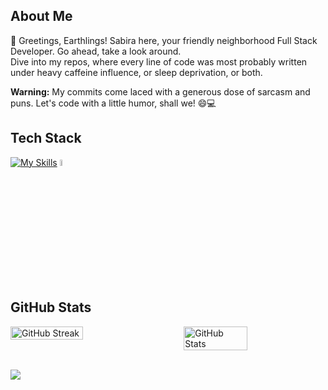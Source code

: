 ## About Me
👋 Greetings, Earthlings! Sabira here, your friendly neighborhood Full Stack Developer. 
Go ahead, take a look around.<br> Dive into my repos, where every line of code was most probably written under heavy caffeine influence, or sleep deprivation, or both. 

<strong>Warning:</strong> My commits come laced with a generous dose of sarcasm and puns. Let's code with a little humor, shall we! 😄💻

## Tech Stack
  [![My Skills](https://skillicons.dev/icons?i=html,css,javascript,typescript,react,vue,tailwind,sass,bootstrap,nodejs,laravel,mysql,mongodb,python&theme=dark)](https://skillicons.dev)
  <img src="https://camo.githubusercontent.com/7449ed470197daee91935b90d2621a8db43ac959c6551a974cd9357c15f3b20e/68747470733a2f2f6861796573303732342e6769746875622e696f2f73686f706966792d7061636b65722f696d672f6c6f676f732f73686f706966792e737667" alt="" style="width:5%;  top: -130px; ">

<!-- ## Connect with Me
[<img src="https://github.com/hello-sabira/hello-sabira/blob/main/icons/linkedin.svg" width="18" />](https://www.linkedin.com/in/sabiratahsinkhan/)
[<img src="https://github.com/hello-sabira/hello-sabira/blob/main/icons/index.png" width="25" />](https://codeforces.com/profile/hello_sabira)
[<img src="https://github.com/hello-sabira/hello-sabira/blob/main/icons/bee.png" width="30" />](https://www.beecrowd.com.br/judge/en/profile/574989)
[<img src="https://github.com/hello-sabira/hello-sabira/blob/main/icons/telegram-1.svg" width="18" />](https://t.me/hello_sabira) -->

## GitHub Stats
<div style="display: flex; justify-content: space-between;">
  <img src="https://github-readme-streak-stats.herokuapp.com?user=sabira-khan&theme=dracula&date_format=M%20j%5B%2C%20Y%5D" alt="GitHub Streak" style="width: 48%;">
  <img src="https://github-readme-stats-sabira-khans-projects.vercel.app/api?username=sabira-khan&show_icons=true&theme=tokyonight" alt="GitHub Stats" style="width: 45%;">
</div>
<br>


![](https://komarev.com/ghpvc/?username=sabira-khan&color=blueviolet)
